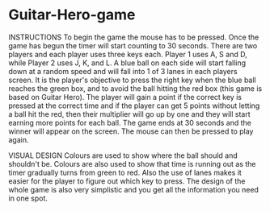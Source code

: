 # Guitar-Hero-game
INSTRUCTIONS
To begin the game the mouse has to be pressed. Once the game has begun the
timer will start counting to 30 seconds. There are two players and each
player uses three keys each. Player 1 uses A, S and D, while Player 2 
uses J, K, and L. A blue ball on each side will start falling down at a
random speed and will fall into 1 of 3 lanes in each players screen. It
is the player's objective to press the right key when the blue ball 
reaches the green box, and to avoid the ball hitting the red box (this
game is based on Guitar Hero). The player will gain a point if the correct
key is pressed at the correct time and if the player can get 5 points
without letting a ball hit the red, then their multiplier will go up by
one and they will start earning more points for each ball. The game ends 
at 30 seconds and the winner will appear on the screen. The mouse can 
then be pressed to play again. 

VISUAL DESIGN
Colours are used to show where the ball should and shouldn't be. Colours
are also used to show that time is running out as the timer gradually
turns from green to red.  Also the use of lanes makes it easier for 
the player to figure out which key to press. The design of the whole 
game is also very simplistic and you get all the information you need in 
one spot.
